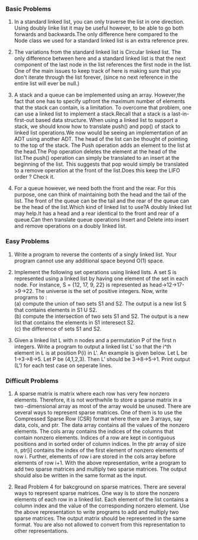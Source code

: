 ### Basic Problems

1. In a standard linked list, you can only traverse the list in one direction. Using doubly linke list it may be useful however, to be able to go both forwards and backwards.The only difference here compared to the Node class we used for a standard linked list is an extra reference prev.  

2. The variations from the standard linked list is Circular linked list. The only difference between here and a standard linked list is that the next component of the last node in the list references the first node in the list. One of the main issues to keep track of here is making sure that you don't iterate through the list forever, (since no next reference in the entire list will ever be null.)  

3. A stack and a queue can be implemented using an array. However,the fact that one has to specify upfront the maximum number of elements that the stack can contain, is a limitation. To overcome that problem, one can use a linked list to implement a stack.Recall that a stack is a last-in-first-out based data structure. When using a linked list to support a stack, we should know how to translate push() and pop() of stack to linked list operations.We now would be seeing an implementation of an ADT using another ADT. The head of the list can be thought of pointing to the top of the stack. The Push operation adds an element to the list at the head.The Pop operation deletes the element at the head of the list.The push() operation can simply be translated to an insert at the beginning of the list. This suggests that pop would simply be translated to a remove operation at the front of the list.Does this keep the LIFO order ? Check it.  

4. For a queue however, we need both the front and the rear. For this purpose, one can think of maintaining both the head and the tail of the list. The front of the queue can be the tail and the rear of the queue can be the head of the list.Which kind of linked list to use?A doubly linked list may help.It has a head and a rear identical to the front and rear of a queue.Can then translate queue operations Insert and Delete into insert and remove operations on a doubly linked list.  

### Easy Problems  

1. Write a program to reverse the contents of a singly linked list. Your program cannot use any additional space beyond O(1) space.  

2. Implement the following set operations using linked lists. A set S is represented using a linked list by having one element of the set in each node. For instance, S = {12, 17, 9, 22} is represented as head->12->17->9->22. The universe is the set of positive integers. Now, write programs to :  
   (a) compute the union of two sets S1 and S2. The output is a new list S that contains elements in S1 U S2.  
   (b) compute the intersection of two sets S1 and S2. The output is a new list that contains the elements in S1 interesect S2.  
   (c) the difference of sets S1 and S2.  

3. Given a linked list L with n nodes and a permutation P of the first n integers. Write a program to output a linked list L' so that the i^th element in L is at position P(i) in L'. An example is given below. Let L be 1->3->8->5. Let P be (4,1,2,3). Then L' should be 3->8->5->1. Print output (L') for each test case on seperate lines.  

### Difficult Problems

1. A sparse matrix is matrix where each row has very few nonzero elements. Therefore, it is not worthwhile to store a sparse matrix in a two -dimensional array as most of the array would be unused. There are several ways to represent sparse matrices. One of them is to use the Compressed Sparse Row (CSR) format where there are 3 arrays, say data, cols, and ptr. The data array contains all the values of the nonzero elements. The cols array contains the indices of the columns that contain nonzero elements. Indices of a row are kept in contiguous positions and in sorted order of column indices. In the ptr array of size n, ptr[i] contains the index of the first element of nonzero elements of row i. Further, elements of row i are stored in the cols array before elements of row i+1. With the above representation, write a program to add two sparse matrices and multiply two sparse matrices. The output should also be written in the same format as the input.  

2. Read Problem 4 for bakcground on sparse matrices. There are several ways to represent sparse matrices. One way is to store the nonzero elements of each row in a linked list. Each element of the list contains a column index and the value of the corresponding nonzero element. Use the above representation to write programs to add and multiply two sparse matrices. The output matrix should be represented in the same format. You are also not allowed to convert from this representation to other representations.  

